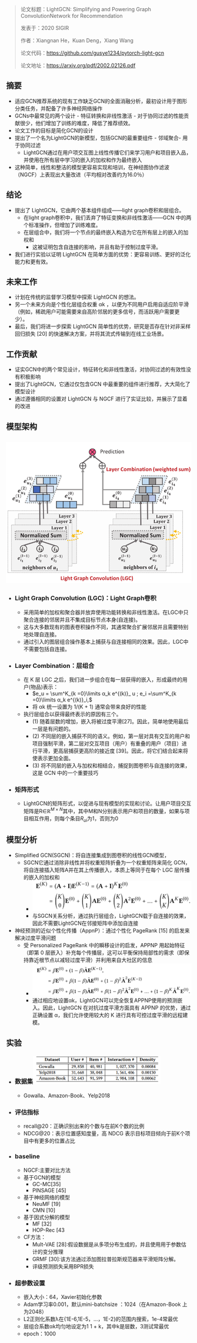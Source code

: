 > 论文标题：LightGCN: Simplifying and Powering Graph ConvolutionNetwork for Recommendation
>
> 发表于：2020  SIGIR
>
> 作者：Xiangnan He，Kuan Deng，Xiang Wang
>
> 论文代码：https://github.com/gusye1234/pytorch-light-gcn
>
> 论文地址：https://arxiv.org/pdf/2002.02126.pdf

## 摘要

- 适应GCN推荐系统的现有工作缺乏GCN的全面消融分析，最初设计用于图形分类任务，并配备了许多神经网络操作
- GCNs中最常见的两个设计 - 特征转换和非线性激活 - 对于协同过滤的性能贡献很少，他们增加了训练的难度，降低了推荐绩效。
- 论文工作的目标是简化GCN的设计
- 提出了一个名为LightGCN的新模型，包括GCN的最重要组件  - 邻域聚合- 用于协同过滤
  - LightGCN通过在用户项交互图上线性传播它们来学习用户和项目嵌入品，并使用在所有层中学习的嵌入的加权和作为最终嵌入
- 这种简单，线性和整洁的模型更容易实现和培训，在神经图协作滤波（NGCF）上表现出大量改进（平均相对改善约为16.0％）

## 结论

- 提出了 LightGCN，它由两个基本组件组成——light graph卷积和层组合。
  - 在light graph卷积中，我们丢弃了特征变换和非线性激活——GCN  中的两个标准操作，但增加了训练难度。
  - 在层组合中，我们将一个节点的最终嵌入构造为它在所有层上的嵌入的加权和
    - 这被证明包含自连接的影响，并且有助于控制过度平滑。
- 我们进行实验以证明  LightGCN 在简单方面的优势：更容易训练、更好的泛化能力和更有效。

## 未来工作

- 计划在传统的监督学习模型中探索 LightGCN 的想法。
- 另一个未来方向是个性化层组合权重 αk  ，以便为不同用户启用自适应阶平滑（例如，稀疏用户可能需要来自高阶邻居的更多信号，而活跃用户需要更少）。
- 最后，我们将进一步探索 LightGCN  简单性的优势，研究是否存在针对非采样回归损失 [20] 的快速解决方案，并将其流式传输到在线工业场景。

## 工作贡献

- 证实GCN中的两个常见设计，特征转化和非线性激活，对协同过滤的有效性没有积极影响
- 提出了LightGCN，它通过仅包含GCN 中最重要的组件进行推荐，大大简化了模型设计
- 通过遵循相同的设置对 LightGCN 与 NGCF 进行了实证比较，并展示了显着的改进

## 模型架构

## <img src="img/1.png" alt="1" style="zoom:80%;" />

- ### Light Graph Convolution (LGC)：Light Graph卷积

  - 采用简单的加权和聚合器并放弃使用功能转换和非线性激活。在LGC中只聚合连接的邻居并且不集成目标节点本身(自连接)。
  - 这与大多数现有的图表卷积操作不同，其通常聚合扩展邻居并且需要特别地处理自连接。
  - 通过引入的图层组合操作基本上捕获与自连接相同的效果。因此，LGC中不需要包括自连接。

- ### Layer Combination：层组合

  - 在 K 层 LGC 之后，我们进一步组合在每一层获得的嵌入，形成最终的用户(物品)表示：
    - $e_u = \sum^K_{k =0}\limits α_k e^{(k)}_ u ; e_i =\sum^K_{k =0}\limits α_k e^{(k)}_i,$
    - 将 αk 统一设置为 1/(K + 1) 通常会带来良好的性能
  - 执行层组合以获得最终表示的原因有三个。 
    - (1) 随着层数的增加，嵌入将被过度平滑[27]。因此，简单地使用最后一层是有问题的。
    -  (2)  不同层的嵌入捕获不同的语义。例如，第一层对具有交互的用户和项目强制平滑，第二层对交互项目（用户）有重叠的用户（项目）进行平滑，更高层捕获更高阶的接近度  [39]。因此，将它们结合起来将使表示更加全面。
    -  (3) 将不同层的嵌入与加权和相结合，捕捉到图卷积与自连接的效果，这是 GCN 中的一个重要技巧

- ### 矩阵形式

  - LightGCN的矩阵形式，以促进与现有模型的实现和讨论。让用户项目交互矩阵是R∈$\mathbb R^{M×N}$其中，其中M和N分别表示用户和项目的数量，如果与项目相互作用，则每个条目$R_{ui}$为1，否则为0

## 模型分析

- Simplified GCN(SGCN)：将自连接集成到图卷积的线性GCN模型，
  - SGCN它通过消除非线性并将权重矩阵折叠为一个权重矩阵来简化 GCN，将自连接插入矩阵A并在其上传播嵌入，本质上等同于在每个 LGC 层传播的嵌入的加权和
    -  ![3](img/3.png)
    - 与SGCN关系分析，通过执行层组合，LightGCN载于自连接的效果，因此不需要LightGCN在邻接矩阵中添加自连接
- 神经预测的近似个性化传播（AppnP）：通过个性化 PageRank [15] 的启发来解决过度平滑问题
  - 受 Personalized PageRank 中的瞬移设计的启发，APPNP 用起始特征（即第 0  层嵌入）补充每个传播层，这可以平衡保持局部性的需求（即保持靠近根节点以减轻过度平滑）并利用来自大社区的信息
    -  ![4](img/4.png)
    - 通过相应地设置αk，LightGCN可以完全恢复APPNP使用的预测嵌入。因此，LightGCN 在对抗过度平滑方面具有 APPNP 的优势，通过正确设置 α，我们允许使用较大的 K 进行具有可控过度平滑的远程建模。

## 实验

- ### 数据集<img src="img/2.png" alt="2" style="zoom:80%;" />

  - Gowalla、Amazon-Book、Yelp2018

- ### 评估指标

  - recall@20：正确识别出来的个数与在前K个数的比例
  - NDCG@20：表示位置感知度量，高 NDCG 表示目标项目倾向于前K个项目中有更多的位置占比

- ### baseline

  - NGCF:主要对比方法
  - 基于GCN的模型
    - GC-MC[35]
    - PINSAGE [45]
  - 基于神经网络的模型
    - NeuMF [19]
    - CMN [10]
  - 基于因式分解的模型
    - MF [32]
    - HOP-Rec [43
  - CF方法：
    - Mult-VAE [28]:假设数据是从多项分布生成的，并且使用用于参数估计的变分推理
    - GRMF [30]:该方法通过添加图拉普拉斯规范器来平滑矩阵分解。
    - 评级预测损失采用BPR损失

- ### 超参数设置

  - 嵌入大小：64，Xavier初始化参数
  - Adam学习率0.001，默认mini-batchsize ：1024（在Amazon-Book 上为2048）
  - L2正则化系数λ在{1E-6,1E-5，...，1E-2}的范围内搜索，1e-4常最优
  - 层组合系数αk均匀地设定为1 1 + k，其中k是层数，3测试常最优
  - epoch：1000

  

